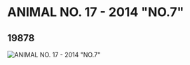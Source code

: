 # ANIMAL NO. 17 - 2014 "NO.7"
## 19878
![ANIMAL NO. 17 - 2014 "NO.7"](https://lc-www-live-s.legocdn.com/media/bricks/5/2/6102525.jpg)